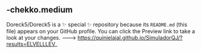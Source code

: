 -chekko.medium
- 
Doreck5/Doreck5 is a ✨ special ✨ repository because its `README.md` (this file) appears on your GitHub profile.
You can click the Preview link to take a look at your changes.
--->
https://quinielajal.github.io/SimuladorQJ/?results=ELVELLLEV_